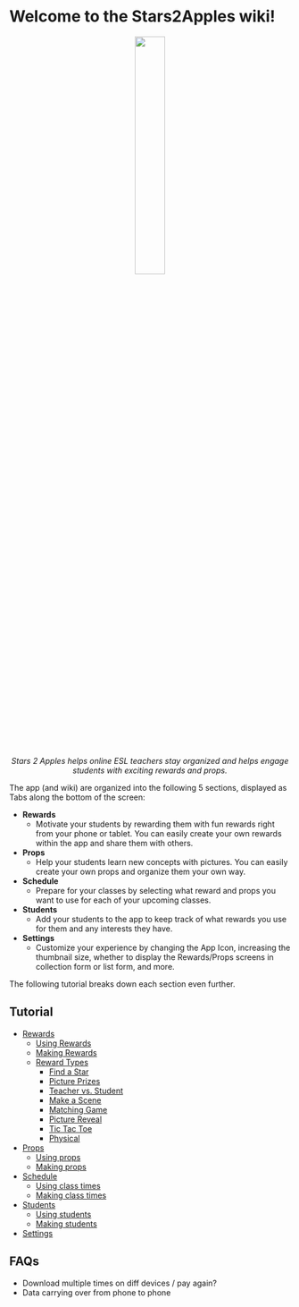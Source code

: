 # Welcome to the Stars2Apples wiki!

<p align="center">
  <img src="https://user-images.githubusercontent.com/18663382/126724762-876953ba-f26e-4167-860e-c3c1c967eea6.png" width=33%><br/>
  <em>Stars 2 Apples helps online ESL teachers stay organized and helps engage students with exciting rewards and props.</em>
</p>

The app (and wiki) are organized into the following 5 sections, displayed as Tabs along the bottom of the screen:
* **Rewards**
   * Motivate your students by rewarding them with fun rewards right from your phone or tablet. You can easily create your own rewards within the app and share them with others.
* **Props**
   * Help your students learn new concepts with pictures. You can easily create your own props and organize them your own way.
* **Schedule**
   * Prepare for your classes by selecting what reward and props you want to use for each of your upcoming classes.
* **Students**
   * Add your students to the app to keep track of what rewards you use for them and any interests they have.
* **Settings**
   * Customize your experience by changing the App Icon, increasing the thumbnail size, whether to display the Rewards/Props screens in collection form or list form, and more.

The following tutorial breaks down each section even further.

## Tutorial

* [Rewards](A.01-Rewards)
  * [Using Rewards](A.02-Using-Rewards)
  * [Making Rewards](A.03-Making-Rewards)
  * [Reward Types](A.04-Reward-Types)
    * [Find a Star](A.04-Reward-Types#find-a-star-fas)
    * [Picture Prizes](A.04-Reward-Types#picture-prizes-pp)
    * [Teacher vs. Student](A.04-Reward-Types#teacher-vs-student-tvs)
    * [Make a Scene](A.04-Reward-Types#make-a-scene)
    * [Matching Game](A.04-Reward-Types#matching-game)
    * [Picture Reveal](A.04-Reward-Types#picture-reveal)
    * [Tic Tac Toe](A.04-Reward-Types#tic-tac-toe)
    * [Physical](A.04-Reward-Types#physical)
* [Props](B.01-Props)
  * [Using props](B.02-Using-Props)
  * [Making props](B.03-Making-Props)
* [Schedule]()
  * [Using class times]()
  * [Making class times]()
* [Students]()
  * [Using students]()
  * [Making students]()
* [Settings]()

## FAQs

* Download multiple times on diff devices / pay again?
* Data carrying over from phone to phone